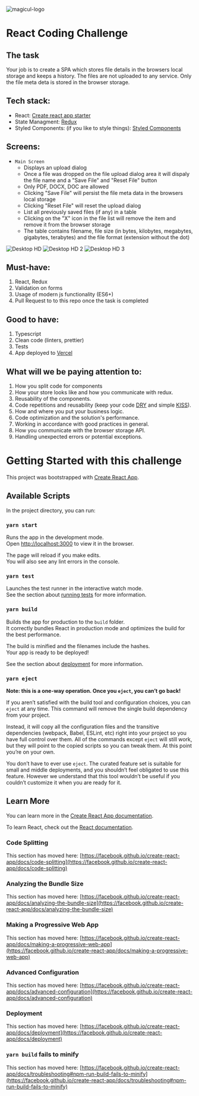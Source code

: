 ![magicul-logo](https://user-images.githubusercontent.com/5519740/102984834-a3dad200-4527-11eb-83da-237d3c63cea9.png)

# React Coding Challenge

## The task
Your job is to create a SPA which stores file details in the browsers local storage and keeps a history. The files are not uploaded to any service. Only the file meta deta is stored in the browser storage.

## Tech stack:
* React: [Create react app starter](https://github.com/facebook/create-react-app)
* State Managment: [Redux](https://github.com/reduxjs/react-redux)
* Styled Components: (if you like to style things): [Styled Components](https://github.com/styled-components/styled-components)

## Screens:
* `Main Screen` 
    * Displays an upload dialog
    * Once a file was dropped on the file upload dialog area it will dispaly the file name and a "Save File" and "Reset File" button
    * Only PDF, DOCX, DOC are allowed
    * Clicking "Save File" will persist the file meta data in the browsers local storage
    * Clicking "Reset File" will reset the upload dialog
    * List all previously saved files (if any) in a table
    * Clicking on the "X" icon in the file list will remove the item and remove it from the browser storage
    * The table contains filename, file size (in bytes, kilobytes, megabytes, gigabytes, terabytes) and the file format (extension without the dot)

![Desktop HD](https://user-images.githubusercontent.com/5519740/102994797-35067480-4539-11eb-947f-eec8ef49a7d4.jpg)
![Desktop HD 2](https://user-images.githubusercontent.com/5519740/102994795-346dde00-4539-11eb-8640-bf511582a70c.jpg)
![Desktop HD 3](https://user-images.githubusercontent.com/5519740/102994792-320b8400-4539-11eb-851d-c285bd9f5b4e.jpg)

## Must-have:
1. React, Redux
2. Validation on forms
3. Usage of modern js functionality (ES6+)
4. Pull Request to to this repo once the task is completed

## Good to have:
1. Typescript
2. Clean code (linters, prettier)
3. Tests
4. App deployed to [Vercel](https://www.vercel.com/)

## What will we be paying attention to:
1. How you split code for components
2. How your store looks like and how you communicate with redux.
3. Reusability of the components.
4. Code repetitions and reusability (keep your code [DRY](https://en.wikipedia.org/wiki/Don%27t_repeat_yourself) and simple [KISS](https://en.wikipedia.org/wiki/KISS_principle)).
5. How and where you put your business logic.
6. Code optimization and the solution&#39;s performance.
7. Working in accordance with good practices in general.
8. How you communicate with the browser storage API.
9. Handling unexpected errors or potential exceptions.

# Getting Started with this challenge

This project was bootstrapped with [Create React App](https://github.com/facebook/create-react-app).

## Available Scripts

In the project directory, you can run:

### `yarn start`

Runs the app in the development mode.\
Open [http://localhost:3000](http://localhost:3000) to view it in the browser.

The page will reload if you make edits.\
You will also see any lint errors in the console.

### `yarn test`

Launches the test runner in the interactive watch mode.\
See the section about [running tests](https://facebook.github.io/create-react-app/docs/running-tests) for more information.

### `yarn build`

Builds the app for production to the `build` folder.\
It correctly bundles React in production mode and optimizes the build for the best performance.

The build is minified and the filenames include the hashes.\
Your app is ready to be deployed!

See the section about [deployment](https://facebook.github.io/create-react-app/docs/deployment) for more information.

### `yarn eject`

**Note: this is a one-way operation. Once you `eject`, you can’t go back!**

If you aren’t satisfied with the build tool and configuration choices, you can `eject` at any time. This command will remove the single build dependency from your project.

Instead, it will copy all the configuration files and the transitive dependencies (webpack, Babel, ESLint, etc) right into your project so you have full control over them. All of the commands except `eject` will still work, but they will point to the copied scripts so you can tweak them. At this point you’re on your own.

You don’t have to ever use `eject`. The curated feature set is suitable for small and middle deployments, and you shouldn’t feel obligated to use this feature. However we understand that this tool wouldn’t be useful if you couldn’t customize it when you are ready for it.

## Learn More

You can learn more in the [Create React App documentation](https://facebook.github.io/create-react-app/docs/getting-started).

To learn React, check out the [React documentation](https://reactjs.org/).

### Code Splitting

This section has moved here: [https://facebook.github.io/create-react-app/docs/code-splitting](https://facebook.github.io/create-react-app/docs/code-splitting)

### Analyzing the Bundle Size

This section has moved here: [https://facebook.github.io/create-react-app/docs/analyzing-the-bundle-size](https://facebook.github.io/create-react-app/docs/analyzing-the-bundle-size)

### Making a Progressive Web App

This section has moved here: [https://facebook.github.io/create-react-app/docs/making-a-progressive-web-app](https://facebook.github.io/create-react-app/docs/making-a-progressive-web-app)

### Advanced Configuration

This section has moved here: [https://facebook.github.io/create-react-app/docs/advanced-configuration](https://facebook.github.io/create-react-app/docs/advanced-configuration)

### Deployment

This section has moved here: [https://facebook.github.io/create-react-app/docs/deployment](https://facebook.github.io/create-react-app/docs/deployment)

### `yarn build` fails to minify

This section has moved here: [https://facebook.github.io/create-react-app/docs/troubleshooting#npm-run-build-fails-to-minify](https://facebook.github.io/create-react-app/docs/troubleshooting#npm-run-build-fails-to-minify)

